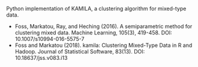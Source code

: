 Python implementation of KAMILA, a clustering algorithm for mixed-type data.

- Foss, Markatou, Ray, and Heching (2016). A semiparametric method for clustering mixed data. Machine Learning, 105(3), 419-458. DOI: 10.1007/s10994-016-5575-7
- Foss and Markatou (2018). kamila: Clustering Mixed-Type Data in R and Hadoop. Journal of Statistical Software, 83(13). DOI: 10.18637/jss.v083.i13
